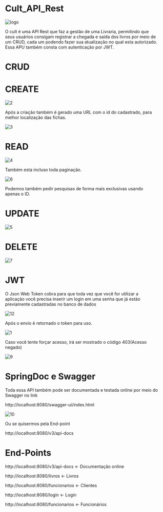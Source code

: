# Cult_API_Rest

![logo](https://github.com/SrBorges/Cult_API_Rest/assets/96485637/3c7f324a-65f7-4f68-bcc2-1eb3b6d71694)

O cult é uma API Rest que faz a gestão de uma Livraria, permitindo que seus usuários consigam registrar
a chegada e saída dos livros por meio de um CRUD, cada um podendo fazer sua atualização no qual esta autorizado. Essa APU 
também consta com autenticação por JWT.

# CRUD

# CREATE 

![2](https://github.com/SrBorges/Cult_API_Rest/assets/96485637/cc7f50fa-d7b9-4649-b581-8e447124d4c2)

Após a criação também é gerado uma URL com o id do cadastrado, para melhor 
localização das fichas.

![3](https://github.com/SrBorges/Cult_API_Rest/assets/96485637/eda32aa5-e3d2-47fa-9a71-c6b849a91669)


# READ

![4](https://github.com/SrBorges/Cult_API_Rest/assets/96485637/3d34d2a6-a1e5-4e80-8d03-bc627561f123)



Também esta incluso toda paginação.

![6](https://github.com/SrBorges/Cult_API_Rest/assets/96485637/484a571a-8b77-4db9-ae4a-4895b0920ef0)



Podemos também pedir pesquisas de forma mais exclusivas usando apenas o ID.

# UPDATE 

![5](https://github.com/SrBorges/Cult_API_Rest/assets/96485637/78afaee6-613c-44a2-8841-f371bc141fd6)

# DELETE 

![7](https://github.com/SrBorges/Cult_API_Rest/assets/96485637/e6317511-5d04-4c57-bcae-c58a4d37768c)


# JWT 

O Json Web Token cobra para que toda vez que você for utilizar a aplicação você precisa inserir um login em uma senha que já 
estão previamente cadastradas no banco de dados

![12](https://github.com/SrBorges/Cult_API_Rest/assets/96485637/626a07e4-6230-437a-83fc-5742aacc2b38)

Após o envio é retornado o token para uso.

![1](https://github.com/SrBorges/Cult_API_Rest/assets/96485637/cde7a476-2d57-4b5a-aeb9-114e6dfe3c6d)

Caso você tente forçar acesso, irá ser mostrado o código 403(Acesso negado)

![9](https://github.com/SrBorges/Cult_API_Rest/assets/96485637/75a44698-2731-4356-812c-d502812711ba)

# SpringDoc e Swagger

Toda essa API também pode ser documentada e testada online por meio do Swagger no link

http://localhost:8080/swagger-ui/index.html

![10](https://github.com/SrBorges/Cult_API_Rest/assets/96485637/1dac04d3-c461-4dcc-ba34-e8991152e08b)

Ou se quisermos pela End-point

http://localhost:8080/v3/api-docs

# End-Points


http://localhost:8080/v3/api-docs <- Documentação online

http://localhost:8080/livros <- Livros

http://localhost:8080/funcionarios <- Clientes

http://localhost:8080/login <- Login

http://localhost:8080/funcionarios <- Funcionários 




